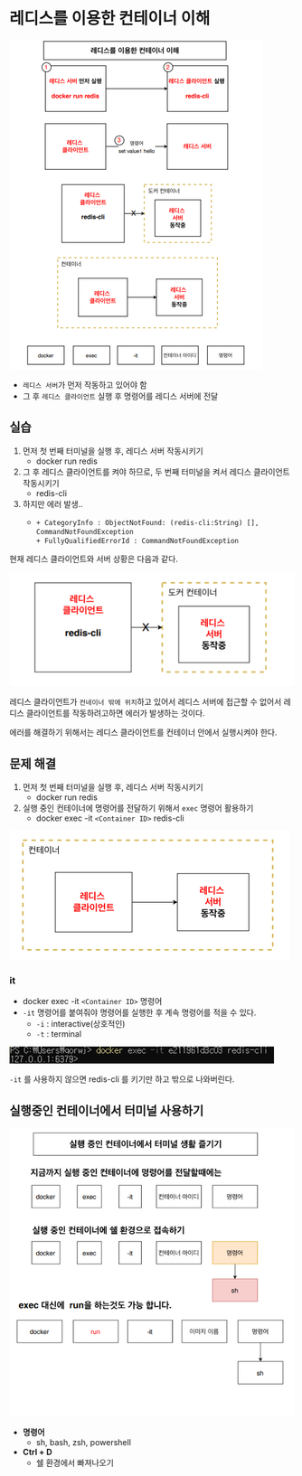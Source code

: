 # 레디스를 이용한 컨테이너 이해

![IMAGES](./images/redis.png)

- `레디스 서버`가 먼저 작동하고 있어야 함
- 그 후 `레디스 클라이언트` 실행 후 명령어를 레디스 서버에 전달

## 실습

1. 먼저 첫 번째 터미널을 실행 후, 레디스 서버 작동시키기
    - docker run redis
2. 그 후 레디스 클라이언트를 켜야 하므로, 두 번째 터미널을 켜서 레디스 클라이언트 작동시키기
    - redis-cli
3. 하지만 에러 발생..
    - ```
      + CategoryInfo : ObjectNotFound: (redis-cli:String) [], CommandNotFoundException
      + FullyQualifiedErrorId : CommandNotFoundException
      ```

현재 레디스 클라이언트와 서버 상황은 다음과 같다.

![IMAGES](./images/rediscli.png)

레디스 클라이언트가 `컨네이너 밖에 위치`하고 있어서 레디스 서버에 접근할 수 없어서 레디스 클라이언트를 작동하려고하면 에러가 발생하는 것이다.

에러를 해결하기 위해서는 레디스 클라이언트를 컨테이너 안에서 실행시켜야 한다.

## 문제 해결

1. 먼저 첫 번째 터미널을 실행 후, 레디스 서버 작동시키기
    - docker run redis
2. 실행 중인 컨테이너에 명령어를 전달하기 위해서 `exec` 명령어 활용하기
    - docker exec -it `<Container ID>` redis-cli

![IMAGES](./images/rediscli2.png)

### it

- docker exec -it `<Container ID>` 명령어
- `-it` 명령어를 붙여줘야 명령어를 실행한 후  계속 명령어를 적을 수 있다.
    - `-i` : interactive(상호적인)
    - `-t` : terminal 

![IMAGES](./images/it.png)

`-it` 를 사용하지 않으면 redis-cli 를 키기만 하고 밖으로 나와버린다.

## 실행중인 컨테이너에서 터미널 사용하기

![IMAGES](./images/dockerexec.png)

- __명령어__
    - sh, bash, zsh, powershell
- __Ctrl + D__
    - 쉘 환경에서 빠져나오기